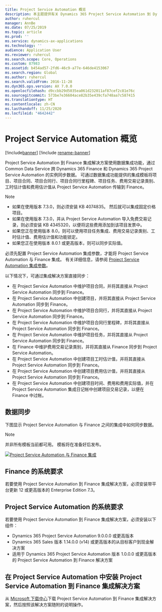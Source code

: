 ```yaml
---
title: Project Service Automation 概览
description: 本主题提供有关 Dynamics 365 Project Service Automation 到 Dynamics 365 Finance 集成解决方案的信息。
author: ruhercul
manager: AnnBe
ms.date: 07/25/2019
ms.topic: article
ms.prod: ''
ms.service: dynamics-ax-applications
ms.technology: ''
audience: Application User
ms.reviewer: ruhercul
ms.search.scope: Core, Operations
ms.custom: 87983
ms.assetid: b454ad57-2fd6-46c9-a77e-646de4153067
ms.search.region: Global
ms.author: ruhercul
ms.search.validFrom: 2016-11-28
ms.dyn365.ops.version: AX 7.0.0
ms.openlocfilehash: d9ccbb29d5035ea061d232011af87cef2c81e76c
ms.sourcegitcommit: 573be7e36604ace82b35e439cfa748aa7c587415
ms.translationtype: HT
ms.contentlocale: zh-CN
ms.lasthandoff: 11/25/2020
ms.locfileid: "4642442"
---
```

# <a name="project-service-automation-overview"></a>Project Service Automation 概览

[!include[banner](../includes/banner.md)]
[!include [rename-banner](~/includes/cc-data-platform-banner.md)]

Project Service Automation 到 Finance 集成解决方案使用数据集成功能，通过 Common Data Service 跨 Dynamics 365 Finance 和 Dynamics 365 Project Service Automation 的实例同步数据。 可通过数据集成功能提供的集成模板将项目、项目合同、项目合同行、项目合同行里程碑、项目任务、费用交易记录类别、工时估计值和费用估计值从 Project Service Automation 传输到 Finance。

> [!NOTE]
> - 如果在使用版本 7.3.0，则必须安装 KB 4074835。 然后就可以集成固定价格项目。
> - 如果在使用版本 7.3.0，并从 Project Service Automation 导入免费交易记录，则必须安装 KB 4345320，以便将这些费用添加到该项目发票中。
> - 如果您正在使用版本 8.0，则可以使用项目任务集成、费用交易记录类别、工时估计值、费用估计值和功能锁定。
> - 如果您正在使用版本 8.0.1 或更高版本，则可以同步实际值。

必须先配置 Project Service Automation 集成参数，才能将 Project Service Automation 与 Finance 集成。 有关详细信息，请参阅 [Project Service Automation 集成参数](PSA-parameters.md)。

以下情况下，可通过集成解决方案直接同步：

- 在 Project Service Automation 中维护项目合同，并将其直接从 Project Service Automation 同步到 Finance。
- 在 Project Service Automation 中创建项目，并将其直接从 Project Service Automation 同步到 Finance。
- 在 Project Service Automation 中维护项目合同行，并将其直接从 Project Service Automation 同步到 Finance。
- 在 Project Service Automation 中维护项目合同行里程碑，并将其直接从 Project Service Automation 同步到 Finance。
- 在 Project Service Automation 中维护项目任务，并将其直接从 Project Service Automation 同步到 Finance。
- 在 Finance 中维护费用交易记录类别，并将其直接从 Finance 同步到 Project Service Automation。
- 在 Project Service Automation 中创建项目工时估计值，并将其直接从 Project Service Automation 同步到 Finance。
- 在 Project Service Automation 中创建项目费用估计值，并将其直接从 Project Service Automation 同步到 Finance。
- 在 Project Service Automation 中创建项目时间、费用和费用实际值，并在 Project Service Automation 集成日记帐中创建项目交易记录，以便在 Finance 中过帐。

## <a name="data-synchronization"></a>数据同步

下图显示 Project Service Automation 与 Finance 之间的集成中如何同步数据。

> [!NOTE]
> 并非所有模板当前都可用。 模板将在准备好后发布。

[![Project Service Automation 与 Finance 集成](./media/PSA-integration.png)](./media/PSA-integration.png)

## <a name="system-requirements-for-finance"></a>Finance 的系统要求

若要使用 Project Service Automation 到 Finance 集成解决方案，必须安装带平台更新 12 或更高版本的 Enterprise Edition 7.3。

## <a name="system-requirements-for-project-service-automation"></a>Project Service Automation 的系统要求

若要使用 Project Service Automation 到 Finance 集成解决方案，必须安装以下组件：

- Dynamics 365 Project Service Automation 9.0.0.0 或更高版本
- Dynamics 365 Sales 版本 1.14.0.0 (v14) 或更高版本的从目标客户到现金解决方案
- 适用于 Dynamics 365 Project Service Automation 版本 1.0.0.0 或更高版本的 Project Service Automation 到 Finance 解决方案

## <a name="install-the-project-service-automation-to-finance-integration-solution-in-your-project-service-automation-instance"></a>在 Project Service Automation 中安装 Project Service Automation 到 Finance 集成解决方案

从 [Microsoft 下载中心](https://www.microsoft.com/download/details.aspx?id=57016)下载 Project Service Automation 到 Finance 集成解决方案，然后按照该解决方案随附的说明操作。

